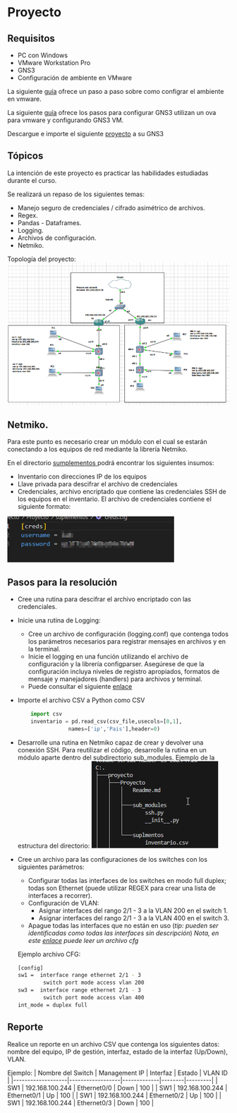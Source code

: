 # Proyecto

## Requisitos 
- PC con Windows
- VMware Workstation Pro
- GNS3
- Configuración de ambiente en VMware


La siguiente [guía](./vmware.md) ofrece un paso a paso sobre como configrar el ambiente en vmware.

La siguiente [guía](./GNS3.md) ofrece los pasos para configurar GNS3 utilizan un ova para vmware y configurando GNS3 VM.

Descargue e importe el siguiente [proyecto](https://crgworkforce-my.sharepoint.com/:u:/g/personal/rreyes_getcrg_com/EYREOkL19cBKkml4z1tCHuMBog4TtXksNcw2CH34oFZ9QA?e=dBBqjW) a su GNS3 



## Tópicos

La intención de este proyecto es practicar las habilidades estudiadas durante el curso.

Se realizará un repaso de los siguientes temas:

- Manejo seguro de credenciales / cifrado asimétrico de archivos.
- Regex.
- Pandas - Dataframes.
- Logging.
- Archivos de configuración.
- Netmiko. 

Topología del proyecto:
![](../IMG/topo.png)

## Netmiko.

Para este punto es necesario crear un módulo con el cual se estarán conectando a los equipos de red mediante la librería Netmiko.

En el directorio <a href="./suplementos"> sumplementos </a>  podrá encontrar los siguientes insumos: 

- Inventario con direcciones IP de los equipos
- Llave privada para descifrar el archivo de credenciales
- Credenciales, archivo encriptado que contiene las credenciales SSH de los equipos en el inventario. El archivo de credenciales contiene el siguiente formato: 

![](../IMG/creds.png)




## Pasos para la resolución

- Cree una rutina para descifrar el archivo encriptado con las credenciales.
- Inicie una rutina de Logging:
    - Cree un archivo de configuración (logging.conf) que contenga todos los parámetros necesarios para registrar mensajes en archivos y en la terminal.
    - Inicie el logging en una función utilizando el archivo de configuración y la librería configparser. Asegúrese de que la configuración incluya niveles de registro apropiados, formatos de mensaje y manejadores (handlers) para archivos y terminal.
    - Puede consultar el siguiente [enlace](https://github.com/redu-reyesd/python/tree/main/Sesion%203/Logging)

- Importe el archivo CSV a Python como CSV
    ```python
        import csv
        inventario = pd.read_csv(csv_file,usecols=[0,1],
                    names=['ip','Pais'],header=0)
    ```
- Desarrolle una rutina en Netmiko capaz de crear y devolver una conexión SSH. Para reutilizar el código, desarrolle la rutina en un módulo aparte dentro del subdirectorio sub_modules. Ejemplo de la estructura del directorio:
![](../IMG/dir_tree.png)

- Cree un archivo para las configuraciones de los switches con los siguientes parámetros:
    -  Configurar todas las interfaces de los switches en modo full duplex; todas son Ethernet (puede utilizar REGEX para crear una lista de interfaces a recorrer).
    -  Configuración de VLAN: 
        - Asignar interfaces del rango 2/1 - 3 a la VLAN 200 en el switch 1.
        - Asignar interfaces del rango 2/1 - 3 a la VLAN 400 en el switch 3.
    - Apague todas las interfaces que no están en uso (*tip: pueden ser identificadas como todas las interfaces sin descripción*)
    *Nota, en este [enlace](https://github.com/redu-reyesd/python/blob/main/Sesion%204/cfg.py) puede leer un archivo cfg*
    
    Ejemplo archivo CFG:
    ```bash
    [config]
    sw1 =  interface range ethernet 2/1 - 3
            switch port mode access vlan 200 
    sw3 =  interface range ethernet 2/1 - 3
            switch port mode access vlan 400
    int_mode = duplex full
    ```
## Reporte

Realice un reporte en un archivo CSV que contenga los siguientes datos: nombre del equipo, IP de gestión, interfaz, estado de la interfaz (Up/Down), VLAN.


Ejemplo:
| Nombre del Switch | Management IP    | Interfaz    | Estado | VLAN ID |
|-------------------|------------------|-------------|--------|---------|
| SW1               | 192.168.100.244  | Ethernet0/0 | Down   | 100     |
| SW1               | 192.168.100.244  | Ethernet0/1 | Up     | 100     |
| SW1               | 192.168.100.244  | Ethernet0/2 | Up     | 100     |
| SW1               | 192.168.100.244  | Ethernet0/3 | Down   | 100     |





